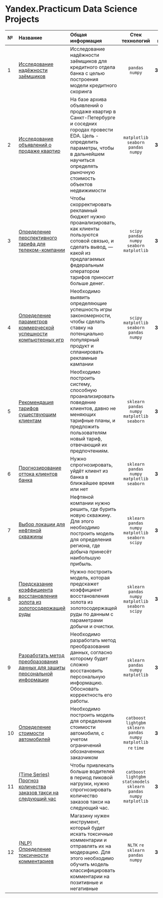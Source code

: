 # Yandex.Praсtiсum Data Science Projects

|№| Название | Общая информация | Стек технологий | Статус проекта |
|:---|:-------------------|:----------------------------------------------------------|:-----------:|:------:|
|1   |[Исследование надёжности заёмщиков](01_bank_data_preprocessing)|Исследование надёжности заёмщиков для кредитного отдела банка с целью построения модели кредитного скоринга|`pandas` `numpy`|**Завершён**|
|2   |[Исследование объявлений о продаже квартир](02_real_estate_analysis)|На базе архива объявлений о продаже квартир в Санкт-Петербурге и соседних городах провести EDA. Цель - определить параметры, чтобы в дальнейшем научиться определять рыночную стоимость объектов недвижимости|`matplotlib` `seaborn` `pandas` `numpy`|**Завершён**|
|3   |[Определение перспективного тарифа для телеком-компании](03_statistical_data_analysis)|Чтобы скорректировать рекламный бюджет нужно проанализировать, как клиенты пользуются сотовой связью, и сделать вывод, — какой из предлагаемых федеральным оператором тарифов приносит больше денег.|`scipy` `pandas` `numpy` `seaborn` `matplotlib`|**Завершён**|
|4   |[Определение параметров коммерческой успешности компьютерных игр](04_gamedev_analysis)|Необходимо выявить определяющие успешность игры закономерности, чтобы сделать ставку на потенциально популярный продукт и спланировать рекламные кампании|`scipy` `matplotlib` `seaborn` `pandas` `numpy`|**Завершён**|
|5   |[Рекомендация тарифов существующим клиентам](05_ml_intro_mobile_tariffs)|Необходимо построить систему, способную проанализировать поведение клиентов, давно не меняющих тарифные планы, и предложить пользователям новый тариф, отвечающий их предпочтениям.|`sklearn` `pandas` `numpy` `matplotlib` `seaborn`|**Завершён**|
|6   |[Прогнозирование оттока клиентов банка](06_customer_churn_forecasting)|Нужно спрогнозировать, уйдёт клиент из банка в ближайшее время или нет|`sklearn` `pandas` `numpy` `matplotlib` `seaborn`|**Завершён**|
|7   |[Выбор локации для нефтяной скважины](07_ml_for_business_oil_bores)|Нефтяной компании нужно решить, где бурить новую скважину. Для этого необходимо построить модель для определения региона, где добыча принесёт наибольшую прибыль.|`sklearn` `pandas` `numpy` `matplotlib` `seaborn` `scipy`|**Завершён**|
|8   |[Предсказание коэффициента восстановления золота из золотосодержащей руды](08_gold_recovery)|Нужно построить модель, которая предскажет коэффициент восстановления золота из золотосодержащей руды по данным с параметрами добычи и очистки.|`sklearn` `pandas` `numpy` `matplotlib` `seaborn` `scipy`|**Завершён**|
|9  |[Разработать метод преобразования данных для защиты персональной информации](09_linear_algebra)|Необходимо разработать метод преобразования данных, согласно которому будет сложно восстановить персональную информацию. Обосновать корректность его работы.|`sklearn` `pandas` `numpy` `matplotlib`|**Завершён**|
|10  |[Определение стоимости автомобилей](10_cars_cost_forecasting)|Необходимо построить модель для определения стоимости автомобиля, с учетом ограничений обозначенных заказчиком|`catboost` `lightgbm` `sklearn` `pandas` `numpy` `matplotlib` `re` `time`|**Завершён**|
|11  |[(Time Series) Прогноз количества заказов такси на следующий час](11_time_series_forecasting)|Чтобы привлекать больше водителей в период пиковой нагрузки, нужно спрогнозировать количество заказов такси на следующий час.|`catboost` `lightgbm` `statsmodels` `sklearn` `pandas` `numpy` `matplotlib`|**Завершён**|
|12  |[(NLP) Определение токсичности комментариев](12_nlp_toxic_texts)|Магазину нужен инструмент, который будет искать токсичные комментарии и отправлять их на модерацию. Для этого необходимо обучить модель классифицировать комментарии на позитивные и негативные|`NLTK` `re` `sklearn` `pandas` `numpy`|**Завершён**|








